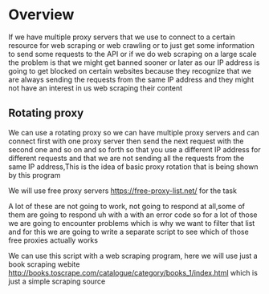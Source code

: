 # Overview

If we have multiple proxy servers that we use to connect to a certain resource for  web scraping or web crawling or to just get some information to send some requests to the API or if we do web scraping on a large scale the problem is that we might get banned sooner or later as our IP address is going to get blocked on certain websites because they recognize that we are always sending the requests from the same IP address and they might not have an interest in us web scraping their content

## Rotating proxy
We can use a rotating proxy so we can have multiple proxy servers and can connect first with one proxy server then send the next request with the second one and so on and so forth so that you use a different IP address for different requests and that we are not sending all the requests from the same IP address,This is the idea of  basic proxy rotation that is being shown by this program

We will use free proxy servers https://free-proxy-list.net/ for the task

A lot of these are not going to work, not going to respond at all,some of them are going to respond uh with a with an error code so for a lot of those we are going to encounter problems which is why we want to filter that list and for this we are going to write a separate script to see which of those free proxies actually works

We can use this script with a web scraping program, here we will use just a book scraping webite http://books.toscrape.com/catalogue/category/books_1/index.html which is just a simple scraping source


